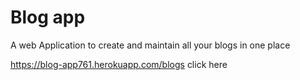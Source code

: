 # Blog app

A web Application to create and maintain all your blogs in one place

https://blog-app761.herokuapp.com/blogs
click here 
